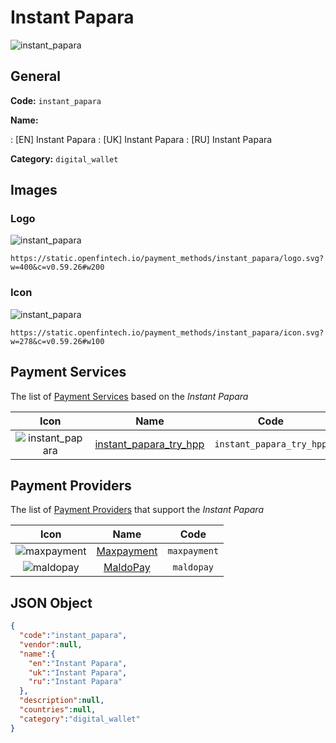 
# Instant Papara 
![instant_papara](https://static.openfintech.io/payment_methods/instant_papara/logo.svg?w=400&c=v0.59.26#w200)  

## General 
**Code:** `instant_papara` 
 
**Name:** 
 
:	[EN] Instant Papara 
:	[UK] Instant Papara 
:	[RU] Instant Papara 
 
**Category:** `digital_wallet` 
 

## Images 

### Logo 
![instant_papara](https://static.openfintech.io/payment_methods/instant_papara/logo.svg?w=400&c=v0.59.26#w200)  

```
https://static.openfintech.io/payment_methods/instant_papara/logo.svg?w=400&c=v0.59.26#w200
```  

### Icon 
![instant_papara](https://static.openfintech.io/payment_methods/instant_papara/icon.svg?w=278&c=v0.59.26#w100)  

```
https://static.openfintech.io/payment_methods/instant_papara/icon.svg?w=278&c=v0.59.26#w100
```  

## Payment Services 
 
The list of [Payment Services](/payment-services/) based on the _Instant Papara_ 

|Icon|Name|Code| 
|:---:|:---:|:---:| 
|![instant_papara](https://static.openfintech.io/payment_methods/instant_papara/icon.svg?w=278&c=v0.59.26#w100) |[instant_papara_try_hpp](/payment-services/instant_papara_try_hpp/)|`instant_papara_try_hpp`| 
 

## Payment Providers 
 
The list of [Payment Providers](/payment-providers/) that support the _Instant Papara_ 

|Icon|Name|Code| 
|:---:|:---:|:---:| 
|![maxpayment](https://static.openfintech.io/payment_providers/maxpayment/icon.svg?w=278&c=v0.59.26#w100) |[Maxpayment](/payment-providers/maxpayment/)|`maxpayment`| 
|![maldopay](https://static.openfintech.io/payment_providers/maldopay/icon.png?w=278&c=v0.59.26#w100) |[MaldoPay](/payment-providers/maldopay/)|`maldopay`| 
 

## JSON Object 

```json
{
  "code":"instant_papara",
  "vendor":null,
  "name":{
    "en":"Instant Papara",
    "uk":"Instant Papara",
    "ru":"Instant Papara"
  },
  "description":null,
  "countries":null,
  "category":"digital_wallet"
}
```  
